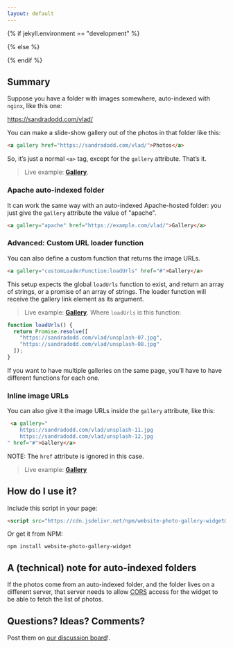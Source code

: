 ```yaml
---
layout: default
---
```


{% if jekyll.environment == "development" %}
<script src="website-photo-gallery-widget.js"></script>
{% else %}
<script src="https://cdn.jsdelivr.net/npm/website-photo-gallery-widget@1.1.4/website-photo-gallery-widget.min.js"></script>
{% endif %}

<style>
a[gallery] {
  font-weight: bold;
}
</style>

## Summary

Suppose you have a folder with images somewhere, auto-indexed with `nginx`, like this one:

<a href="https://sandradodd.com/vlad/">https://sandradodd.com/vlad/</a>

You can make a slide-show gallery out of the photos in that folder like this:

```html
<a gallery href="https://sandradodd.com/vlad/">Photos</a>
```

So, it’s just a normal `<a>` tag, except for the `gallery` attribute. That’s it.

> Live example: <a gallery href="https://sandradodd.com/vlad/">Gallery</a>.

### Apache auto-indexed folder

It can work the same way with an auto-indexed Apache-hosted folder: you just give the `gallery` attribute the value of "apache".

```html
<a gallery="apache" href="https://example.com/vlad/">Gallery</a>
```

### Advanced: Custom URL loader function

You can also define a custom function that returns the image URLs.

```html
<a gallery="customLoaderFunction:loadUrls" href="#">Gallery</a>
```

This setup expects the global `loadUrls` function to exist, and return an array of strings, or a promise of an array of strings. The loader function will receive the gallery link element as its argument.

> Live example: <a gallery="customLoaderFunction:loadUrls" href="https://sandradodd.com/vlad/">Gallery</a>. Where `loadUrls` is this function:

```js
function loadUrls() {
  return Promise.resolve([
    "https://sandradodd.com/vlad/unsplash-07.jpg",
    "https://sandradodd.com/vlad/unsplash-08.jpg"
  ]);
}
```

<script>
function loadUrls() {
  return Promise.resolve([
    "https://sandradodd.com/vlad/unsplash-07.jpg",
    "https://sandradodd.com/vlad/unsplash-08.jpg"
  ]);
}
</script>

If you want to have multiple galleries on the same page, you’ll have to have different functions for each one.

### Inline image URLs

You can also give it the image URLs inside the `gallery` attribute, like this:

```html
 <a gallery="
    https://sandradodd.com/vlad/unsplash-11.jpg
    https://sandradodd.com/vlad/unsplash-12.jpg
" href="#">Gallery</a>
```

NOTE: The `href` attribute is ignored in this case.

> Live example: <a gallery="
    https://sandradodd.com/vlad/unsplash-11.jpg
    https://sandradodd.com/vlad/unsplash-12.jpg
" href="#">Gallery</a>


## How do I use it?

Include this script in your page:

```html
<script src="https://cdn.jsdelivr.net/npm/website-photo-gallery-widget@1.1.4/website-photo-gallery-widget.min.js"></script>
```

Or get it from NPM:

```shell
npm install website-photo-gallery-widget
```

## A (technical) note for auto-indexed folders

If the photos come from an auto-indexed folder, and the folder lives on a different server, that server needs to allow [CORS][1] access for the widget to be able to fetch the list of photos.

[1]: https://en.wikipedia.org/wiki/Cross-origin_resource_sharing


## Questions? Ideas? Comments?

Post them on [our discussion board][2]!.

[2]: https://github.com/gurdiga/website-photo-gallery-widget/discussions
